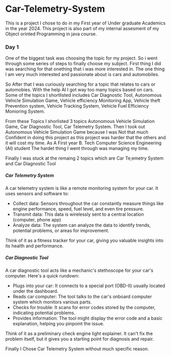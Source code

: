 # Car-Telemetry-System

This is a project I chose to do in my First year of Under graduate Academics in the year 2024. 
This project is also part of my internal assesment of my Object orinted Programming in java course.

### Day 1

One of the biggest task was choosing the topic for my project. So i went through some series of steps to finally choose my subject.
First thing I did was searching for that onething that i was more interested in. The one thing I am very much interested and passionate
about is cars and automobiles. 

So After that I was curiously searching for a topic that relates to cars or automobies.
With the help AI I got way too many topics based on cars. Some of the topics I shortlisted includes Car Diagnostic Tool, Autonomous Vehicle 
Simulation Game, Vehicle efficiency Monitoring App, Vehicle theft Prevention system, Vehicle Tracking System, Vehicle Fuel Efficiency Monioring System.

From these Topics I shorlisted 3 topics Autonomous Vehicle Simulation Game, Car Diagnostic Tool, Car Telemetry System. Then I took out Autonomous Vehicle 
Simulation Game because I was Not that much Confident in doing this project as this project was harder that the others and it will cost my time. As A First year B. Tech 
Computer Science Engineering (AI) student The hardet thing I went through was managing my time.

Finally I was stuck at the remaing 2 topics which are Car Te;emetry System and Car Diagnostic Tool
##### Car Telemetry System
A car telemetry system is like a remote monitoring system for your car. It uses sensors and software to:

* Collect data: Sensors throughout the car constantly measure things like engine performance, speed, fuel level, and even tire pressure.
* Transmit data: This data is wirelessly sent to a central location (computer, phone app)
* Analyze data: The system can analyze the data to identify trends, potential problems, or areas for improvement.
  
Think of it as a fitness tracker for your car, giving you valuable insights into its health and performance.
##### Car Diagnostic Tool
A car diagnostic tool acts like a mechanic's stethoscope for your car's computer. Here's a quick rundown:

* Plugs into your car: It connects to a special port (OBD-II) usually located under the dashboard.
* Reads car computer: The tool talks to the car's onboard computer system which monitors various parts.
* Checks for trouble: It scans for error codes stored by the computer, indicating potential problems.
* Provides information: The tool might display the error code and a basic explanation, helping you pinpoint the issue.
  
Think of it as a preliminary check engine light explainer. It can't fix the problem itself, but it gives you a starting point for diagnosis and repair.

Finally I Chose Car Telemetry System without much specific reason.
